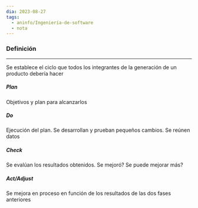 ```yaml
---
dia: 2023-08-27
tags:
  - aninfo/Ingeniería-de-software
  - nota
---
```

### Definición
---
Se establece el ciclo que todos los integrantes de la generación de un producto debería hacer 

##### Plan
Objetivos y plan para alcanzarlos

##### Do
Ejecución del plan. Se desarrollan y prueban pequeños cambios. Se reúnen datos

##### Check
Se evalúan los resultados obtenidos. Se mejoró? Se puede mejorar más?

##### Act/Adjust
Se mejora en proceso en función de los resultados de las dos fases anteriores